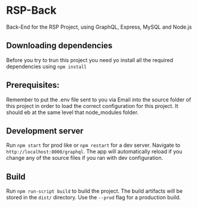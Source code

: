 # RSP-Back
Back-End for the RSP Project, using GraphQL, Express, MySQL and Node.js

## Downloading dependencies
Before you try to trun this project you need yo install all the required dependencies using `npm install`

## Prerequisites:
Remember to put the .env file sent to you via Email into the source folder of this project in order to load the correct configuration for this project. It should eb at the same level that node_modules folder.

## Development server
Run `npm start` for prod like or  `npm restart` for a dev server. Navigate to `http://localhost:8000/graphql`. 
The app will automatically reload if you change any of the source files if you ran with dev configuration.

## Build
Run `npm run-script build` to build the project. The build artifacts will be stored in the `dist/` directory. Use the `--prod` flag for a production build.

